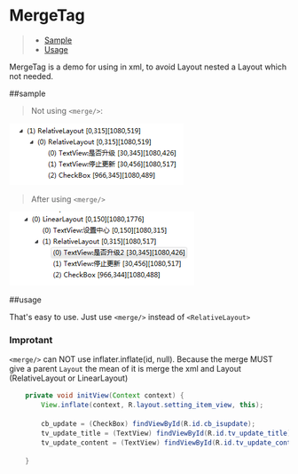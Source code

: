 # MergeTag
>- [Sample](#sample)
>- [Usage](#usage)

MergeTag is a demo for using <merge/> in xml, to avoid Layout nested a Layout which not needed.

##sample
>Not using `<merge/>`:

![](https://github.com/Yangmxi/MergeTag/raw/master/ImageCache/afterMerge.png) 

>After using `<merge/>`

![](https://github.com/Yangmxi/MergeTag/raw/master/ImageCache/NotMerge.png) 

##usage

That's easy to use. Just use `<merge/>` instead of `<RelativeLayout>`

### Improtant
`<merge/>` can NOT use inflater.inflate(id, null). Because the merge MUST give a parent `Layout`
the mean of it is merge the xml and Layout (RelativeLayout or LinearLayout)

```java
    private void initView(Context context) {
        View.inflate(context, R.layout.setting_item_view, this);
        
        cb_update = (CheckBox) findViewById(R.id.cb_isupdate);
        tv_update_title = (TextView) findViewById(R.id.tv_update_title);
        tv_update_content = (TextView) findViewById(R.id.tv_update_content);

    }
